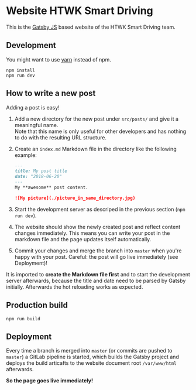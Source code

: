 # Website HTWK Smart Driving

This is the [Gatsby JS](https://www.gatsbyjs.org/) based website of the HTWK Smart Driving team.

## Development

You might want to use [yarn](https://yarnpkg.com/lang/en/) instead of npm.

```
npm install
npm run dev
```

## How to write a new post

Adding a post is easy!

1. Add a new directory for the new post under `src/posts/` and give it a meaningful name.<br>
    Note that this name is only useful for other developers and has nothing to do with the resulting URL structure.
1. Create an `index.md` Markdown file in the directory like the following example:

    ```md
    ---
    title: My post title
    date: "2018-06-20"
    ---
    My **awesome** post content.
    
    ![My picture](./picture_in_same_directory.jpg)
    ```

1. Start the development server as descriped in the previous section (`npm run dev`).
1. The website should show the newly created post and reflect content changes immediately. This means you can write your post in the markdown file and the page updates itself automatically.
1. Commit your changes and merge the branch into `master` when you're happy with your post. Careful: the post will go live immediately (see Deployment)!

It is imported to **create the Markdown file first** and to start the development server afterwards, because the title and date need to be parsed by Gatsby initially. Afterwards the hot reloading works as expected.

## Production build

```
npm run build
```

## Deployment

Every time a branch is merged into `master` (or commits are pushed to `master`) a GitLab pipeline is started, which builds the Gatsby project and deploys the build articafts to the website document root `/var/www/html` afterwards. 

**So the page goes live immediately!**
